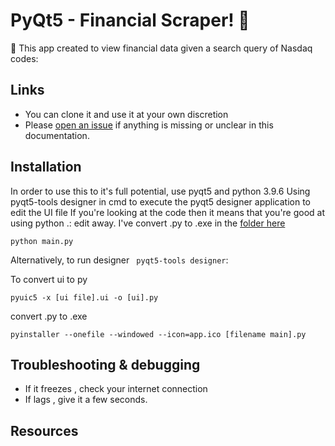 # PyQt5 - Financial Scraper! 🚀

🚀 This app created to view financial data given a search query of Nasdaq codes:

## Links

- You can clone it and use it at your own discretion
- Please [open an issue](https://github.com/surenjanath/PyQt5_Financial_Scraper/issues/new) if anything is missing or unclear in this
  documentation.

## Installation

In order to use this to it's full potential, use pyqt5 and python 3.9.6
Using pyqt5-tools designer in cmd to execute the pyqt5 designer application to edit the UI file
If you're looking at the code then it means that you're good at using python .: edit away.
I've convert .py to .exe in the [folder here](https://github.com/PyQt5---Financial-Scraper/issues/new)


```
python main.py

```

Alternatively, to run designer ` pyqt5-tools designer`:

To convert ui to py 

```
pyuic5 -x [ui file].ui -o [ui].py

```
convert .py to .exe

```
pyinstaller --onefile --windowed --icon=app.ico [filename main].py

```

## Troubleshooting & debugging

- If it freezes , check your internet connection
- If lags , give it a few seconds.

## Resources

